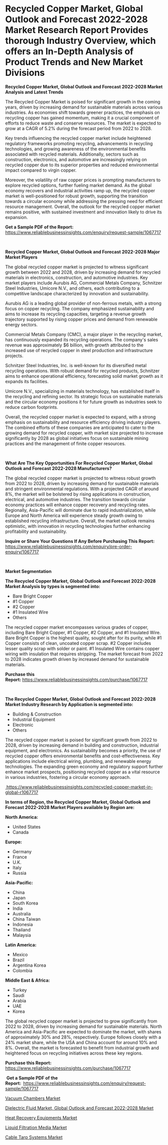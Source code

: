 <p><h1>Recycled Copper Market, Global Outlook and Forecast 2022-2028 Market Research Report Provides thorough Industry Overview, which offers an In-Depth Analysis of Product Trends and New Market Divisions</h1></p><p><strong>Recycled Copper Market, Global Outlook and Forecast 2022-2028 Market Analysis and Latest Trends</strong></p>
<p><p>The Recycled Copper Market is poised for significant growth in the coming years, driven by increasing demand for sustainable materials across various industries. As economies shift towards greener practices, the emphasis on recycling copper has gained momentum, making it a crucial component of efforts to reduce waste and conserve resources. The market is expected to grow at a CAGR of 5.2% during the forecast period from 2022 to 2028.</p><p>Key trends influencing the recycled copper market include heightened regulatory frameworks promoting recycling, advancements in recycling technologies, and growing awareness of the environmental benefits associated with recycled materials. Additionally, sectors such as construction, electronics, and automotive are increasingly relying on recycled copper due to its superior properties and reduced environmental impact compared to virgin copper.</p><p>Moreover, the volatility of raw copper prices is prompting manufacturers to explore recycled options, further fueling market demand. As the global economy recovers and industrial activities ramp up, the recycled copper market is well-positioned for robust growth, supporting the transition towards a circular economy while addressing the pressing need for efficient resource management. Overall, the outlook for the recycled copper market remains positive, with sustained investment and innovation likely to drive its expansion.</p></p>
<p><strong>Get a Sample PDF of the Report:&nbsp;</strong> <a href="https://www.reliablebusinessinsights.com/enquiry/request-sample/1067717">https://www.reliablebusinessinsights.com/enquiry/request-sample/1067717</a></p>
<p>&nbsp;</p>
<p><strong>Recycled Copper Market, Global Outlook and Forecast 2022-2028 Major Market Players</strong></p>
<p><p>The global recycled copper market is projected to witness significant growth between 2022 and 2028, driven by increasing demand for recycled materials in electronics, construction, and automotive industries. Key market players include Aurubis AG, Commercial Metals Company, Schnitzer Steel Industries, Umicore N.V., and others, each contributing to a competitive landscape characterized by innovation and sustainability.</p><p>Aurubis AG is a leading global provider of non-ferrous metals, with a strong focus on copper recycling. The company emphasized sustainability and aims to increase its recycling capacities, targeting a revenue growth trajectory supported by rising copper prices and demand from renewable energy sectors.</p><p>Commercial Metals Company (CMC), a major player in the recycling market, has continuously expanded its recycling operations. The company's sales revenue was approximately $6 billion, with growth attributed to the increased use of recycled copper in steel production and infrastructure projects.</p><p>Schnitzer Steel Industries, Inc. is well-known for its diversified metal recycling operations. With robust demand for recycled products, Schnitzer aims to enhance operational efficiency, forecasting solid market growth as it expands its facilities.</p><p>Umicore N.V., specializing in materials technology, has established itself in the recycling and refining sector. Its strategic focus on sustainable materials and the circular economy positions it for future growth as industries seek to reduce carbon footprints.</p><p>Overall, the recycled copper market is expected to expand, with a strong emphasis on sustainability and resource efficiency driving industry players. The combined efforts of these companies are anticipated to cater to the growing demand for recycled copper, with market size projected to increase significantly by 2028 as global initiatives focus on sustainable mining practices and the management of finite copper resources.</p></p>
<p>&nbsp;</p>
<p><strong>What Are The Key Opportunities For Recycled Copper Market, Global Outlook and Forecast 2022-2028 Manufacturers?</strong></p>
<p><p>The global recycled copper market is projected to witness robust growth from 2022 to 2028, driven by increasing demand for sustainable materials and stringent environmental regulations. With a projected CAGR of around 8%, the market will be bolstered by rising applications in construction, electrical, and automotive industries. The transition towards circular economy practices will enhance copper recovery and recycling rates. Regionally, Asia-Pacific will dominate due to rapid industrialization, while Europe and North America will experience steady growth owing to established recycling infrastructure. Overall, the market outlook remains optimistic, with innovation in recycling technologies further enhancing profitability and sustainability.</p></p>
<p><strong>Inquire or Share Your Questions If Any Before Purchasing This Report:</strong> <a href="https://www.reliablebusinessinsights.com/enquiry/pre-order-enquiry/1067717">https://www.reliablebusinessinsights.com/enquiry/pre-order-enquiry/1067717</a></p>
<p>&nbsp;</p>
<p><strong>Market Segmentation</strong></p>
<p><strong>The Recycled Copper Market, Global Outlook and Forecast 2022-2028 Market Analysis by types is segmented into:</strong></p>
<p><ul><li>Bare Bright Copper</li><li>#1 Copper</li><li>#2 Copper</li><li>#1 Insulated Wire</li><li>Others</li></ul></p>
<p><p>The recycled copper market encompasses various grades of copper, including Bare Bright Copper, #1 Copper, #2 Copper, and #1 Insulated Wire. Bare Bright Copper is the highest quality, sought after for its purity, while #1 Copper consists of clean, uncoated copper scrap. #2 Copper includes lesser quality scrap with solder or paint. #1 Insulated Wire contains copper wiring with insulation that requires stripping. The market forecast from 2022 to 2028 indicates growth driven by increased demand for sustainable materials.</p></p>
<p><strong>Purchase this Report:&nbsp;</strong><a href="https://www.reliablebusinessinsights.com/purchase/1067717">https://www.reliablebusinessinsights.com/purchase/1067717</a></p>
<p>&nbsp;</p>
<p><strong>The Recycled Copper Market, Global Outlook and Forecast 2022-2028 Market Industry Research by Application is segmented into:</strong></p>
<p><ul><li>Building & Construction</li><li>Industrial Equipment</li><li>Electronic</li><li>Others</li></ul></p>
<p><p>The recycled copper market is poised for significant growth from 2022 to 2028, driven by increasing demand in building and construction, industrial equipment, and electronics. As sustainability becomes a priority, the use of recycled copper offers environmental benefits and cost-effectiveness. Key applications include electrical wiring, plumbing, and renewable energy technologies. The expanding green economy and regulatory support further enhance market prospects, positioning recycled copper as a vital resource in various industries, fostering a circular economy approach.</p></p>
<p><a href="https://www.reliablebusinessinsights.com/recycled-copper-market-in-global-r1067717">&nbsp;https://www.reliablebusinessinsights.com/recycled-copper-market-in-global-r1067717</a></p>
<p><strong>In terms of Region, the Recycled Copper Market, Global Outlook and Forecast 2022-2028 Market Players available by Region are:</strong></p>
<p>
    <p> <strong> North America: </strong>
        <ul>
            <li>United States</li>
            <li>Canada</li>
        </ul>
        </p> 
    <p> <strong> Europe: </strong>
        <ul>
            <li>Germany</li>
            <li>France</li>
            <li>U.K.</li>
            <li>Italy</li>
            <li>Russia</li>
        </ul>
        </p> 
    <p> <strong> Asia-Pacific: </strong>
        <ul>
            <li>China</li>
            <li>Japan</li>
            <li>South Korea</li>
            <li>India</li>
            <li>Australia</li>
            <li>China Taiwan</li>
            <li>Indonesia</li>
            <li>Thailand</li>
            <li>Malaysia</li>
        </ul>
        </p> 
    <p> <strong> Latin America: </strong>
        <ul>
            <li>Mexico</li>
            <li>Brazil</li>
            <li>Argentina Korea</li>
            <li>Colombia</li>
        </ul>
        </p> 
    <p> <strong> Middle East & Africa: </strong>
        <ul>
            <li>Turkey</li>
            <li>Saudi</li>
            <li>Arabia</li>
            <li>UAE</li>
            <li>Korea</li>
        </ul>
    </p>
    </p>
<p><p>The global recycled copper market is projected to grow significantly from 2022 to 2028, driven by increasing demand for sustainable materials. North America and Asia-Pacific are expected to dominate the market, with shares of approximately 30% and 28%, respectively. Europe follows closely with a 24% market share, while the USA and China account for around 10% and 8%. Overall, the market is forecasted to benefit from industrial growth and heightened focus on recycling initiatives across these key regions.</p></p>
<p><strong>Purchase this Report: </strong><a href="https://www.reliablebusinessinsights.com/purchase/1067717">https://www.reliablebusinessinsights.com/purchase/1067717</a></p>
<p>&nbsp;<strong>Get a Sample PDF of the Report:&nbsp;&nbsp;</strong><a href="https://www.reliablebusinessinsights.com/enquiry/request-sample/1067717">https://www.reliablebusinessinsights.com/enquiry/request-sample/1067717</a></p>
<p><strong></strong></p>
<p><p><a href="https://medium.com/@haangelat162/this-report-on-vacuum-chambers-market-is-a-comprehensive-analysis-of-market-shares-strategies-a6b4d0412abf">Vacuum Chambers Market</a></p><p><a href="https://github.com/JudyWalsh475/Market-Research-Report-List-1/blob/main/dielectric-fluid-market-global-outlook-and-forecast-2022-2028-market.md">Dielectric Fluid Market, Global Outlook and Forecast 2022-2028 Market</a></p><p><a href="https://www.linkedin.com/pulse/global-heat-recovery-equipments-industry-types-applications-lyncf?trackingId=HEEtFAxAT6OrOPLexg9SKQ%3D%3D">Heat Recovery Equipments Market</a></p><p><a href="https://issuu.com/reportprime-2/docs/liquid-filtration-media-market-size_f6852de14257cc">Liquid Filtration Media Market</a></p><p><a href="https://www.linkedin.com/pulse/cable-tarp-systems-market-size-growing-cagr-118-report-wnjrc?trackingId=lXUb0z0bTuO5aWkMpIZn4Q%3D%3D">Cable Tarp Systems Market</a></p></p>